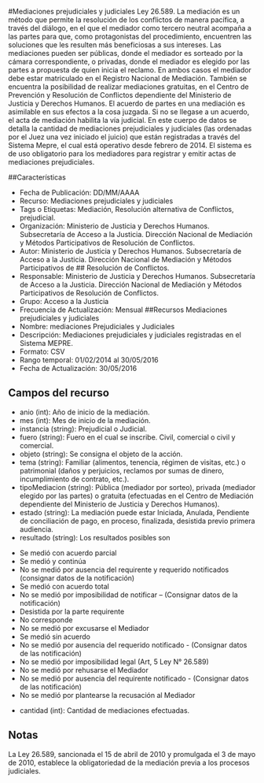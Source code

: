 #Mediaciones prejudiciales y judiciales Ley 26.589.
La mediación es un método que permite la resolución de los conflictos de manera pacífica, a través del diálogo, en el que el mediador como tercero neutral acompaña a las partes para que, como protagonistas del procedimiento, encuentren las soluciones que les resulten más beneficiosas a sus intereses.
Las mediaciones pueden ser públicas, donde el mediador es sorteado por la cámara correspondiente, o privadas, donde el mediador es elegido por las partes a propuesta de quien inicia el reclamo. En ambos casos el mediador debe estar matriculado en el Registro Nacional de Mediación. También se encuentra la posibilidad de realizar mediaciones gratuitas, en el Centro de Prevención y Resolución de Conflictos dependiente del Ministerio de Justicia y Derechos Humanos. El acuerdo de partes en una mediación es asimilable en sus efectos a la cosa juzgada. Si no se llegase a un acuerdo, el acta de mediación habilita la vía judicial.
En este cuerpo de datos se detalla la cantidad de mediaciones prejudiciales y judiciales (las ordenadas por el Juez una vez iniciado el juicio) que están registradas a través del Sistema Mepre, el cual está operativo desde febrero de 2014. El sistema es de uso obligatorio para los mediadores para registrar y emitir actas de mediaciones prejudiciales.

##Características
* Fecha de Publicación: DD/MM/AAAA
* Recurso: Mediaciones prejudiciales y judiciales
* Tags o Etiquetas: Mediación, Resolución alternativa de Conflictos, prejudicial.
* Organización: Ministerio de Justicia y Derechos Humanos. Subsecretaría de Acceso a la Justicia. Dirección Nacional de Mediación y Métodos Participativos de Resolución de Conflictos.
* Autor: Ministerio de Justicia y Derechos Humanos. Subsecretaría de Acceso a la Justicia. Dirección Nacional de Mediación y Métodos Participativos de ## Resolución de Conflictos.
* Responsable: Ministerio de Justicia y Derechos Humanos. Subsecretaría de Acceso a la Justicia. Dirección Nacional de Mediación y Métodos Participativos de Resolución de Conflictos.
* Grupo: Acceso a la Justicia
* Frecuencia de Actualización: Mensual
##Recursos
Mediaciones prejudiciales y judiciales
* Nombre: mediaciones Prejudiciales y Judiciales
* Descripción: Mediaciones prejudiciales y judiciales registradas en el Sistema MEPRE.
* Formato: CSV
* Rango temporal: 01/02/2014 al 30/05/2016
* Fecha de Actualización: 30/05/2016
## Campos del recurso
* anio (int): Año de inicio de la mediación.
* mes (int): Mes de inicio de la mediación.
* instancia (string): Prejudicial o Judicial.
* fuero (string): Fuero en el cual se inscribe. Civil, comercial o civil y comercial.
* objeto (string): Se consigna el objeto de la acción.
* tema (string): Familiar (alimentos, tenencia, régimen de visitas, etc.) o patrimonial (daños y perjuicios, reclamos por sumas de dinero, incumplimiento de contrato, etc.).
* tipoMediacion (string): Pública (mediador por sorteo), privada (mediador elegido por las partes) o gratuita (efectuadas en el Centro de Mediación dependiente del Ministerio de Justicia y Derechos Humanos).
* estado (string): La mediación puede estar Iniciada, Anulada, Pendiente de conciliación de pago, en proceso, finalizada, desistida previo primera audiencia.
* resultado (string): Los resultados posibles son
- Se medió con acuerdo parcial
- Se medió y continúa
- No se medió por ausencia del requirente y requerido notificados (consignar datos de la notificación)
- Se medió con acuerdo total
- No se medió por imposibilidad de notificar – (Consignar datos de la notificación)
- Desistida por la parte requirente
- No corresponde
- No se medió por excusarse el Mediador
- Se medió sin acuerdo
- No se medió por ausencia del requerido notificado - (Consignar datos de las notificación)
- No se medió por imposibilidad legal (Art, 5 Ley N° 26.589)
- No se medió por rehusarse el Mediador
- No se medió por ausencia del requirente notificado - (Consignar datos de las notificación)
- No se medió por plantearse la recusación al Mediador
* cantidad (int): Cantidad de mediaciones efectuadas.
## Notas
La Ley 26.589, sancionada el 15 de abril de 2010 y promulgada el 3 de mayo de 2010,  establece la obligatoriedad de la mediación previa a los procesos judiciales. 
